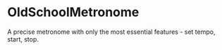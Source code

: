 # OldSchoolMetronome
A precise metronome with only the most essential features - set tempo, start, stop.
